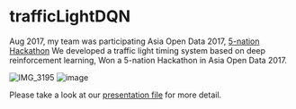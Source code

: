 # trafficLightDQN

Aug 2017, my team was participating Asia Open Data 2017, [5-nation Hackathon](https://opendata.tca.org.tw/asia/news-article.php?id=13) We developed a traffic light timing system based on deep reinforcement learning, Won a 5-nation Hackathon in Asia Open Data 2017.

![IMG_3195](https://user-images.githubusercontent.com/8089231/217511247-d3f90225-e963-4dae-9a0e-69af49ad0f5f.jpg)
![image](https://user-images.githubusercontent.com/8089231/217511286-d1f994aa-4336-47f4-9fa9-f25315e4ffdd.png)

Please take a look at our [presentation file](https://github.com/wasdee/trafficLightDQN/blob/master/Deep%20reinforcement%20learning%20for%20traffic%20lights%20timing%20to%20minimize%20commuting%20time.pdf) for more detail. 
